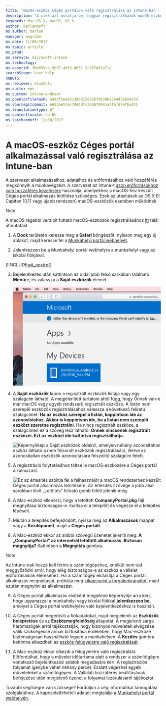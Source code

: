 ```yaml
---
title: "macOS-eszköz Céges portálon való regisztrálása az Intune-ban | Microsoft Docs"
description: "A cikk azt mutatja be, hogyan regisztrálhatók macOS-eszközök az Intune-ban a Céges portál alkalmazással"
keywords: Mac OS X, macOS, OS X
author: barlanmsft
ms.author: barlan
manager: angrobe
ms.date: 11/06/2017
ms.topic: article
ms.prod: 
ms.service: microsoft-intune
ms.technology: 
ms.assetid: 3bb659cc-9b57-4d19-8631-2c26749fa71c
searchScope: User help
ROBOTS: 
ms.reviewer: elocholi
ms.suite: ems
ms.custom: intune-enduser
ms.openlocfilehash: a49df5ee93138bd15052bfd630633b443e026e5d
ms.sourcegitcommit: e692be57ec7044dfc224b70941affbfd7efba421
ms.translationtype: HT
ms.contentlocale: hu-HU
ms.lasthandoff: 11/08/2017
---
```

# <a name="enroll-your-macos-device-in-intune-with-the-company-portal-app"></a>A macOS-eszköz Céges portál alkalmazással való regisztrálása az Intune-ban

A szervezet alkalmazásaihoz, adataihoz és erőforrásaihoz való hozzáférés megkönnyíti a munkavégzést. A szervezet az Intune-t [azon erőforrásokhoz való hozzáférés kezelésére](what-happens-if-you-install-the-Company-Portal-app-and-enroll-your-device-in-intune-macos.md) használja, amelyekhez a macOS-hez készült Céges portál alkalmazás letöltése szükséges. Ezek az utasítások az OS X El Capitan 10.11 vagy újabb rendszerű macOS-eszközök esetében működnek.

> [!NOTE]
> A macOS régebbi verzióit futtató macOS-eszközök regisztrálásához [itt](enroll-your-device-in-intune-macos-legacy.md) talál útmutatást.

1. A __Dock__ területén keresse meg a __Safari__ böngészőt, nyisson meg egy új ablakot, majd keresse fel a [Munkahelyi portál webhelyét](https://portal.manage.microsoft.com).

2. Jelentkezzen be a Munkahelyi portál webhelyre a munkahelyi vagy az iskolai fiókjával.

[!INCLUDE[wit_nextref](includes/end-user-password-guidance.md)]

3. Bejelentkezés után kattintson az oldal jobb felső sarkában található **Menü**re, és válassza a **Saját eszközök** elemet.

   ![Képernyőkép a webes portál kezdőlapjáról, amelyen látható, hogy még nincsenek telepíthető alkalmazások. Alul a Saját eszközök gomb jelenik meg.](./media/macOS_enroll_001_landing_page.png)

4. A __Saját eszközök__ lapon a regisztrált eszközök listája vagy egy szalagcím látható. A megjelenített tartalom attól függ, hogy Önnek van-e már macOS vagy egyéb rendszerű regisztrált eszköze. A listán nem szereplő eszközök regisztrálásához válassza a következő feliratú szalagcímet: __Ha az eszköz szerepel a listán, koppintson ide az azonosításhoz. Akkor is koppintson ide, ha a listán nem szereplő eszközt szeretne regisztrálni__. Ha nincs regisztrált eszköze, a szalagcímen ez a szöveg lesz látható: **Önnek nincsenek regisztrált eszközei. Ezt az eszközt ide kattintva regisztrálhatja.**

    ![Képernyőkép a Saját eszközök oldalról, amelyen néhány azonosítatlan eszköz látható a nem felsorolt eszközök regisztrálására, illetve az azonosítatlan eszközök azonosítására felszólító szalagcím felett.](./media/macOS_enroll_002_tap_here_banner.png)

5. A regisztráció folytatásához töltse le macOS-eszközére a Céges portál alkalmazást.

    ![Ez az értesítés szólítja fel a felhasználót a macOS rendszerhez készült Céges portál alkalmazás letöltésére. Az értesítés szövege a jobb alsó sarokban lévő „Letöltés” feliratú gomb felett jelenik meg.](./media/macOS_enroll_IWP_CP_app_notice.png)

6. A Mac-eszköz ellenőrzi, hogy a letöltött **CompanyPortal.pkg** fájl megnyitása biztonságos-e. Indítsa el a telepítőt és végezze el a telepítés lépéseit.

7. Miután a telepítés befejeződött, nyissa meg az **Alkalmazások** mappát vagy a **Kezdőpanelt**, majd a **Céges portált**.

8. A Mac-eszköz ekkor az alábbi szövegű üzenetet jeleníti meg: **A „CompanyPortal” az internetről letöltött alkalmazás. Biztosan megnyitja?** Kattintson a **Megnyitás** gombra.

  > [!NOTE]
  > Az Intune-nak hozzá kell férnie a számítógépéhez, enélkül nem tud meggyőződni arról, hogy elég biztonságos-e az eszköz a vállalat erőforrásainak eléréséhez. Ha a számítógép elutasítja a Céges portál alkalmazás megnyitását, próbálja meg [kikapcsolni a forgalomirányítót](https://support.apple.com/HT202491), majd ezután megnyitni az alkalmazást.

9. A Céges portál alkalmazás elsőként megjelenő képernyője arra kéri, hogy ugyanazzal a munkahelyi vagy iskolai fiókkal **jelentkezzen be**, amelyet a Céges portál webhelyére való bejelentkezéshez is használt.

10. A Céges portál megerősíti a fiókadatokat, majd megjeleníti az **Eszközök beléptetése** és az **Eszközmegfelelőség** állapotát. A megjelenő sárga háromszögek arról tájékoztatják, hogy bizonyos műveletek elvégzése válik szükségessé annak biztosítása érdekében, hogy Mac-eszköze biztonságosan használható legyen a munkahelyen. A **Kezdés** gombra kattintva elkezdheti az [eszköz felügyeletre való regisztrálását](what-info-can-your-company-see-when-you-enroll-your-device-in-intune.md).

11. A Mac-eszköz ekkor elkezdi a felügyeletre való regisztrálást. Előfordulhat, hogy a művelet időtartama alatt a rendszer a számítógépre vonatkozó bejelentkezési adatok megadására kéri. A regisztrációs folyamat igénybe vehet néhány percet. Ezalatt végezhet egyéb műveleteket a számítógépen. A Vállalati hozzáférés beállításának befejezése után megjelenő üzenet a folyamat lezárulásáról tájékoztat.

További segítségre van szüksége? Forduljon a cég informatikai támogatási szolgálatához. A kapcsolatfelvételi adatait megtalálja a [Munkahelyi portál webhelyén](https://portal.manage.microsoft.com).
